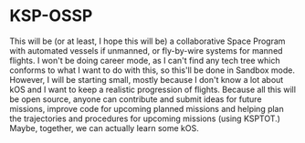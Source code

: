 # KSP-OSSP

This will be (or at least, I hope this will be) a collaborative Space Program with automated vessels if unmanned, or fly-by-wire systems for manned flights. I won't be doing career mode, as I can't find any tech tree which conforms to what I want to do with this, so this'll be done in Sandbox mode. However, I will be starting small, mostly because I don't know a lot about kOS and I want to keep a realistic progression of flights. Because all this will be open source, anyone can contribute and submit ideas for future missions, improve code for upcoming planned missions and helping plan the trajectories and procedures for upcoming missions (using KSPTOT.) Maybe, together, we can actually learn some kOS.
